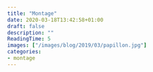 ```yaml
---
title: "Montage"
date: 2020-03-18T13:42:58+01:00
draft: false
description: ""
ReadingTime: 5
images: ["/images/blog/2019/03/papillon.jpg"]
categories:
- montage
---
```


